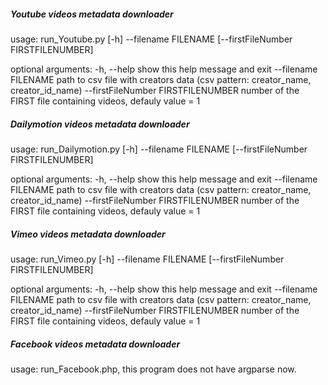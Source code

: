 ##### Youtube videos metadata downloader

usage: run_Youtube.py [-h] --filename FILENAME
                      [--firstFileNumber FIRSTFILENUMBER]

optional arguments:
  -h, --help            show this help message and exit
  --filename FILENAME   path to csv file with creators data (csv pattern:
                        creator_name, creator_id_name)
  --firstFileNumber FIRSTFILENUMBER
                        number of the FIRST file containing videos, defauly
                        value = 1

##### Dailymotion videos metadata downloader

usage: run_Dailymotion.py [-h] --filename FILENAME
                          [--firstFileNumber FIRSTFILENUMBER]

optional arguments:
  -h, --help            show this help message and exit
  --filename FILENAME   path to csv file with creators data (csv pattern:
                        creator_name, creator_id_name)
  --firstFileNumber FIRSTFILENUMBER
                        number of the FIRST file containing videos, defauly
                        value = 1

##### Vimeo videos metadata downloader

usage: run_Vimeo.py [-h] --filename FILENAME
                    [--firstFileNumber FIRSTFILENUMBER]

optional arguments:
  -h, --help            show this help message and exit
  --filename FILENAME   path to csv file with creators data (csv pattern:
                        creator_name, creator_id_name)
  --firstFileNumber FIRSTFILENUMBER
                        number of the FIRST file containing videos, defauly
                        value = 1
                        
##### Facebook videos metadata downloader

usage:  run_Facebook.php, this program does not have argparse now.
